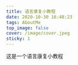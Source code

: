 ```yaml
---
title: 语言康复小教程
date: 2020-10-30 16:48:23
tags: AboutMe
top_image: false
cover: /image/cover.jpeg
sticky: 1
---
```



这是一个语言康复小教程



